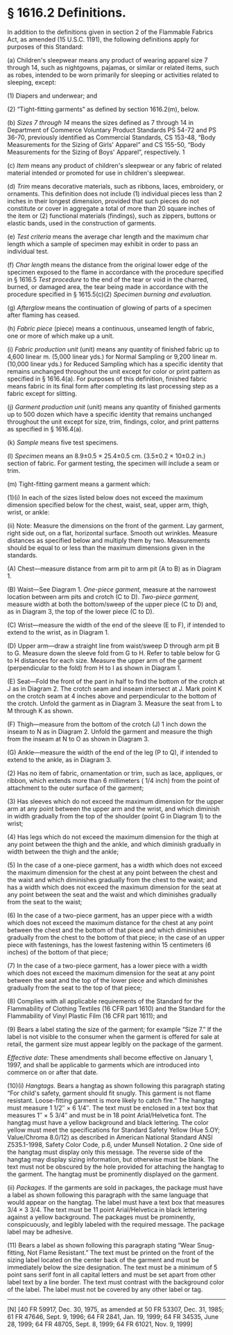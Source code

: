 # § 1616.2   Definitions.

In addition to the definitions given in section 2 of the Flammable Fabrics Act, as amended (15 U.S.C. 1191), the following definitions apply for purposes of this Standard:


(a) Children's sleepwear means any product of wearing apparel size 7 through 14, such as nightgowns, pajamas, or similar or related items, such as robes, intended to be worn primarily for sleeping or activities related to sleeping, except:


(1) Diapers and underwear; and


(2) “Tight-fitting garments” as defined by section 1616.2(m), below.


(b) *Sizes 7 through 14* means the sizes defined as 7 through 14 in Department of Commerce Voluntary Product Standards PS 54-72 and PS 36-70, previously identified as Commercial Standards, CS 153-48, “Body Measurements for the Sizing of Girls' Apparel” and CS 155-50, “Body Measurements for the Sizing of Boys' Apparel”, respectively. 
1

(c) *Item* means any product of children's sleepwear or any fabric of related material intended or promoted for use in children's sleepwear.


(d) *Trim* means decorative materials, such as ribbons, laces, embroidery, or ornaments. This definition does not include (1) individual pieces less than 2 inches in their longest dimension, provided that such pieces do not constitute or cover in aggregate a total of more than 20 square inches of the item or (2) functional materials (findings), such as zippers, buttons or elastic bands, used in the construction of garments.


(e) *Test criteria* means the average char length and the maximum char length which a sample of specimen may exhibit in order to pass an individual test.


(f) *Char length* means the distance from the original lower edge of the specimen exposed to the flame in accordance with the procedure specified in § 1616.5 *Test procedure* to the end of the tear or void in the charred, burned, or damaged area, the tear being made in accordance with the procedure specified in § 1615.5(c)(2) *Specimen burning and evaluation.*

(g) *Afterglow* means the continuation of glowing of parts of a specimen after flaming has ceased.


(h) *Fabric piece* (piece) means a continuous, unseamed length of fabric, one or more of which make up a unit.


(i) *Fabric production unit* (unit) means any quantity of finished fabric up to 4,600 linear m. (5,000 linear yds.) for Normal Sampling or 9,200 linear m. (10,000 linear yds.) for Reduced Sampling which has a specific identity that remains unchanged throughout the unit except for color or print pattern as specified in § 1616.4(a). For purposes of this definition, finished fabric means fabric in its final form after completing its last processing step as a fabric except for slitting.


(j) *Garment production unit* (unit) means any quantity of finished garments up to 500 dozen which have a specific identity that remains unchanged throughout the unit except for size, trim, findings, color, and print patterns as specified in § 1616.4(a).


(k) *Sample* means five test specimens.


(l) *Specimen* means an 8.9±0.5 × 25.4±0.5 cm. (3.5±0.2 × 10±0.2 in.) section of fabric. For garment testing, the specimen will include a seam or trim.


(m) Tight-fitting garment means a garment which:


(1)(i) In each of the sizes listed below does not exceed the maximum dimension specified below for the chest, waist, seat, upper arm, thigh, wrist, or ankle:


(ii) Note: Measure the dimensions on the front of the garment. Lay garment, right side out, on a flat, horizontal surface. Smooth out wrinkles. Measure distances as specified below and multiply them by two. Measurements should be equal to or less than the maximum dimensions given in the standards.


(A) Chest—measure distance from arm pit to arm pit (A to B) as in Diagram 1.


(B) Waist—See Diagram 1. *One-piece garment,* measure at the narrowest location between arm pits and crotch (C to D). *Two-piece garment,* measure width at both the bottom/sweep of the upper piece (C to D) and, as in Diagram 3, the top of the lower piece (C to D).


(C) Wrist—measure the width of the end of the sleeve (E to F), if intended to extend to the wrist, as in Diagram 1.


(D) Upper arm—draw a straight line from waist/sweep D through arm pit B to G. Measure down the sleeve fold from G to H. Refer to table below for G to H distances for each size. Measure the upper arm of the garment (perpendicular to the fold) from H to I as shown in Diagram 1.


(E) Seat—Fold the front of the pant in half to find the bottom of the crotch at J as in Diagram 2. The crotch seam and inseam intersect at J. Mark point K on the crotch seam at 4 inches above and perpendicular to the bottom of the crotch. Unfold the garment as in Diagram 3. Measure the seat from L to M through K as shown.


(F) Thigh—measure from the bottom of the crotch (J) 1 inch down the inseam to N as in Diagram 2. Unfold the garment and measure the thigh from the inseam at N to O as shown in Diagram 3.


(G) Ankle—measure the width of the end of the leg (P to Q), if intended to extend to the ankle, as in Diagram 3.


(2) Has no item of fabric, ornamentation or trim, such as lace, appliques, or ribbon, which extends more than 6 millimeters (
1/4 inch) from the point of attachment to the outer surface of the garment;


(3) Has sleeves which do not exceed the maximum dimension for the upper arm at any point between the upper arm and the wrist, and which diminish in width gradually from the top of the shoulder (point G in Diagram 1) to the wrist;


(4) Has legs which do not exceed the maximum dimension for the thigh at any point between the thigh and the ankle, and which diminish gradually in width between the thigh and the ankle;


(5) In the case of a one-piece garment, has a width which does not exceed the maximum dimension for the chest at any point between the chest and the waist and which diminishes gradually from the chest to the waist; and has a width which does not exceed the maximum dimension for the seat at any point between the seat and the waist and which diminishes gradually from the seat to the waist;


(6) In the case of a two-piece garment, has an upper piece with a width which does not exceed the maximum distance for the chest at any point between the chest and the bottom of that piece and which diminishes gradually from the chest to the bottom of that piece; in the case of an upper piece with fastenings, has the lowest fastening within 15 centimeters (6 inches) of the bottom of that piece;


(7) In the case of a two-piece garment, has a lower piece with a width which does not exceed the maximum dimension for the seat at any point between the seat and the top of the lower piece and which diminishes gradually from the seat to the top of that piece;


(8) Complies with all applicable requirements of the Standard for the Flammability of Clothing Textiles (16 CFR part 1610) and the Standard for the Flammability of Vinyl Plastic Film (16 CFR part 1611); and 


(9) Bears a label stating the size of the garment; for example “Size 7.” If the label is not visible to the consumer when the garment is offered for sale at retail, the garment size must appear legibly on the package of the garment.


*Effective date:* These amendments shall become effective on January 1, 1997, and shall be applicable to garments which are introduced into commerce on or after that date.


(10)(i) *Hangtags.* Bears a hangtag as shown following this paragraph stating “For child's safety, garment should fit snugly. This garment is not flame resistant. Loose-fitting garment is more likely to catch fire.” The hangtag must measure 1
1/2″ × 6
1/4″. The text must be enclosed in a text box that measures 1″ × 5
3/4″ and must be in 18 point Arial/Helvetica font. The hangtag must have a yellow background and black lettering. The color yellow must meet the specifications for Standard Safety Yellow (Hue 5.OY; Value/Chroma 8.0/12) as described in American National Standard ANSI Z535.1-1998, Safety Color Code, p.6, under Munsell Notation. 
2 One side of the hangtag must display only this message. The reverse side of the hangtag may display sizing information, but otherwise must be blank. The text must not be obscured by the hole provided for attaching the hangtag to the garment. The hangtag must be prominently displayed on the garment. 


(ii) *Packages.* If the garments are sold in packages, the package must have a label as shown following this paragraph with the same language that would appear on the hangtag. The label must have a text box that measures 
3/4 × 3
3/4. The text must be 11 point Arial/Helvetica in black lettering against a yellow background. The packages must be prominently, conspicuously, and legibly labeled with the required message. The package label may be adhesive. 


(11) Bears a label as shown following this paragraph stating “Wear Snug-fitting, Not Flame Resistant.” The text must be printed on the front of the sizing label located on the center back of the garment and must be immediately below the size designation. The text must be a minimum of 5 point sans serif font in all capital letters and must be set apart from other label text by a line border. The text must contrast with the background color of the label. The label must not be covered by any other label or tag. 



---

[N] [40 FR 59917, Dec. 30, 1975, as amended at 50 FR 53307, Dec. 31, 1985; 61 FR 47646, Sept. 9, 1996; 64 FR 2841, Jan. 19, 1999; 64 FR 34535, June 28, 1999; 64 FR 48705, Sept. 8, 1999; 64 FR 61021, Nov. 9, 1999]





